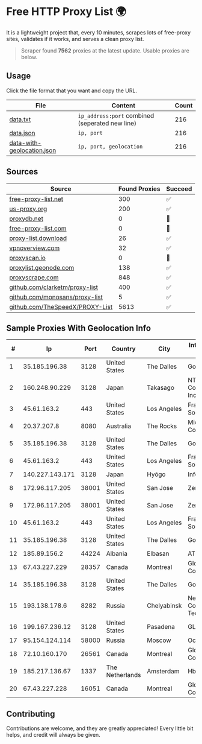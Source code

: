 
# Free HTTP Proxy List 🌍

It is a lightweight project that, every 10 minutes, scrapes lots of free-proxy sites, validates if it works, and serves a clean proxy list.


> Scraper found **7562** proxies at the latest update. Usable proxies are below.

## Usage

Click the file format that you want and copy the URL.


|File|Content|Count|
|----|-------|-----|
|[data.txt](https://raw.githubusercontent.com/themiralay/Proxy-List-World/master/data.txt)|`ip_address:port` combined (seperated new line)|216|
|[data.json](https://raw.githubusercontent.com/themiralay/Proxy-List-World/master/data.json)|`ip, port`|216|
|[data-with-geolocation.json](https://raw.githubusercontent.com/themiralay/Proxy-List-World/master/data-with-geolocation.json)|`ip, port, geolocation`|216|

## Sources

|Source|Found Proxies|Succeed|
|------|-------------|-------|
|[free-proxy-list.net](https://free-proxy-list.net)|300|✅|
|[us-proxy.org](https://www.us-proxy.org)|200|✅|
|[proxydb.net](http://proxydb.net)|0|🚫|
|[free-proxy-list.com](https://free-proxy-list.com/?page=&port=&type%5B%5D=http&type%5B%5D=https&up_time=0&search=Search)|0|🚫|
|[proxy-list.download](https://www.proxy-list.download/HTTP)|26|✅|
|[vpnoverview.com](https://vpnoverview.com/privacy/anonymous-browsing/free-proxy-servers)|32|✅|
|[proxyscan.io](https://www.proxyscan.io)|0|🚫|
|[proxylist.geonode.com](https://proxylist.geonode.com/api/proxy-list?limit=300&page=1&sort_by=lastChecked&sort_type=desc&protocols=http,https)|138|✅|
|[proxyscrape.com](https://api.proxyscrape.com/v2/?request=displayproxies&protocol=http&timeout=10000&country=all&ssl=all&anonymity=all)|848|✅|
|[github.com/clarketm/proxy-list](https://raw.githubusercontent.com/clarketm/proxy-list/master/proxy-list-raw.txt)|400|✅|
|[github.com/monosans/proxy-list](https://raw.githubusercontent.com/monosans/proxy-list/main/proxies/http.txt)|5|✅|
|[github.com/TheSpeedX/PROXY-List](https://raw.githubusercontent.com/TheSpeedX/PROXY-List/master/http.txt)|5613|✅|


## Sample Proxies With Geolocation Info

|#|Ip|Port|Country|City|Internet Service Provider|
|-|--|----|-------|----|-------------------------|
|1|35.185.196.38|3128|United States|The Dalles|Google LLC|
|2|160.248.90.229|3128|Japan|Takasago|NTT PC Communications, Inc.|
|3|45.61.163.2|443|United States|Los Angeles|FranTech Solutions|
|4|20.37.207.8|8080|Australia|The Rocks|Microsoft Corporation|
|5|35.185.196.38|3128|United States|The Dalles|Google LLC|
|6|45.61.163.2|443|United States|Los Angeles|FranTech Solutions|
|7|140.227.143.171|3128|Japan|Hyōgo|InfoSphere|
|8|172.96.117.205|38001|United States|San Jose|Zenlayer Inc|
|9|172.96.117.205|38001|United States|San Jose|Zenlayer Inc|
|10|45.61.163.2|443|United States|Los Angeles|FranTech Solutions|
|11|35.185.196.38|3128|United States|The Dalles|Google LLC|
|12|185.89.156.2|44224|Albania|Elbasan|ATU|
|13|67.43.227.229|28357|Canada|Montreal|GloboTech Communications|
|14|35.185.196.38|3128|United States|The Dalles|Google LLC|
|15|193.138.178.6|8282|Russia|Chelyabinsk|New Communication Technologies|
|16|199.167.236.12|3128|United States|Pasadena|GLOBAL IT|
|17|95.154.124.114|58000|Russia|Moscow|Octopusnet LTD|
|18|72.10.160.170|26561|Canada|Montreal|GloboTech Communications|
|19|185.217.136.67|1337|The Netherlands|Amsterdam|Hbing Limited|
|20|67.43.227.228|16051|Canada|Montreal|GloboTech Communications|



## Contributing

Contributions are welcome, and they are greatly appreciated! Every
little bit helps, and credit will always be given.

